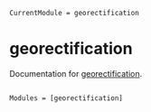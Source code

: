 ```@meta
CurrentModule = georectification
```

# georectification

Documentation for [georectification](https://github.com/john-waczak/georectification.jl).

```@index
```

```@autodocs
Modules = [georectification]
```
